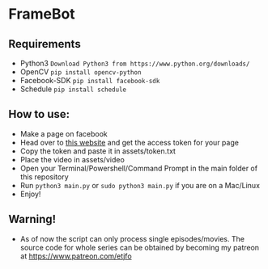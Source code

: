 # FrameBot
## Requirements
*   Python3
`Download Python3 from
https://www.python.org/downloads/`
*   OpenCV
`pip install opencv-python`
*   Facebook-SDK
`pip install facebook-sdk`
*   Schedule
`pip install schedule`

##  How to use:
*   Make a page on facebook
*   Head over to [this website](http://maxbots.ddns.net/token/) and get the access token for your page
*   Copy the token and paste it in assets/token.txt
*   Place the video in assets/video
*   Open your Terminal/Powershell/Command Prompt in the main folder of this repository
*   Run `python3 main.py` or `sudo python3 main.py` if you are on a Mac/Linux
*   Enjoy!

##  Warning!
*   As of now the script can only process single episodes/movies. The source code for whole series can be obtained by becoming my patreon at https://www.patreon.com/etjfo
